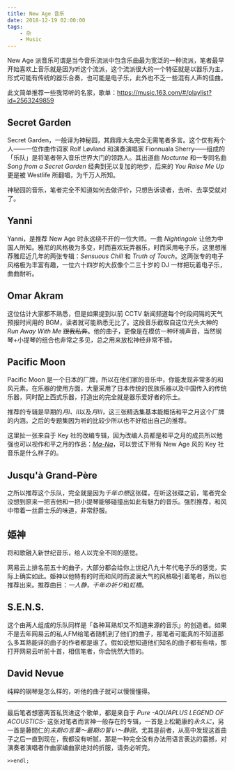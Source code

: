 ```yaml
---
title: New Age 音乐
date: 2018-12-19 02:00:00
tags:
    - 杂
    - Music
---
```


New Age 派音乐可谓是当今音乐流派中包含乐曲最为宽泛的一种流派，笔者最早开始喜欢上音乐就是因为听这个流派，这个流派很大的一个特征就是以器乐为主，形式可能有传统的器乐合奏，也可能是电子乐，此外也不乏一些混有人声的佳曲。

此文简单推荐一些我常听的名家，歌单：https://music.163.com/#/playlist?id=2563249859

## Secret Garden

Secret Garden，一般译为神秘园，其鼎鼎大名完全无需笔者多言。这个仅有两个人——一位作曲作词家 Rolf Løvland 和演奏演唱家 Fionnuala Sherry——组成的「乐队」是将笔者带入音乐世界大门的领路人。其出道曲 *Nocturne* 和一专同名曲 *Song from a Secret Garden* 经典到无以复加的地步，后来的 *You Raise Me Up* 更是被 Westlife 所翻唱，为千万人所知。

神秘园的音乐，笔者完全不知道如何去做评价，只想告诉读者，去听、去享受就对了。

## Yanni

Yanni，是推荐 New Age 时永远绕不开的一位大师。一曲 *Nightingale* 让他为中国人所知。雅尼的风格极为多变，时而喜欢玩弄器乐，时而采用电子乐，这里想推荐雅尼近几年的两张专辑：*Sensuous Chill* 和 *Truth of Touch*。这两张专的电子风格极为丰富有趣，一位六十四岁的大叔像个二三十岁的 DJ 一样把玩着电子乐，曲曲耐听。

## Omar Akram

这位估计大家都不熟悉，但是如果提到以前 CCTV 新闻频道每个时段间隔的天气预报时间用的 BGM，读者就可能熟悉无比了。这段音乐截取自这位光头大神的 *Run Away With Me* <del>跟我私奔</del>。他的曲子，更像是在模仿一种环境声音，当然钢琴+小提琴的组合也非常之多见，总之用来放松神经非常不错。

## Pacific Moon

Pacific Moon 是一个日本的厂牌，所以在他们家的音乐中，你能发现非常多的和风元素。在乐器的使用方面，大量采用了日本传统的民族乐器以及中国传入的传统乐器，同时配上西式乐器，打造出的完全就是器乐爱好者的乐土。

推荐的专辑是早期的*月Ⅰ、Ⅱ*以及*月Ⅲ*，这三张精选集基本能概括和平之月这个厂牌的内涵。之后的专题集因为听的比较少所以也不好给出自己的推荐。

这里扯一张来自于 Key 社的改编专辑，因为改编人员都是和平之月的成员所以勉强也可以视作和平之月的作品：[*Ma-Na*](http://music.163.com/m/album?id=74831&userid=3314114)，可以尝试下带有 New Age 风的 Key 社音乐是什么样子的。

## Jusqu'à Grand-Père

之所以推荐这个乐队，完全就是因为*千年の戀*这张碟，在听这张碟之前，笔者完全没想到原来一把吉他和一把小提琴能够碰撞出如此有魅力的音乐。强烈推荐，和风中带着一丝爵士乐的味道，非常舒服。

## 姫神

将和歌融入新世纪音乐，给人以完全不同的感觉。

网易云上排名前五十的曲子，大部分都会给你上世纪八九十年代电子乐的感觉，实际上确实如此。姫神以他特有的时而和风时而波澜大气的风格吸引着笔者，所以也推荐出来。推荐曲目：*一人静*，*千年の祈り*和*虹橋*。

## S.E.N.S.

这个由两人组成的乐队同样是「各种耳熟却又不知道来源的音乐」的创造者。如果不是去年网易云的私人FM给笔者随机到了他们的曲子，那笔者可能真的不知道那么多耳熟能详的曲子的作者都是谁了。假如说想知道他们知名的曲子都有些啥，那打开网易云听前十首，相信笔者，你会恍然大悟的。

## David Nevue

纯粹的钢琴是怎么样的，听他的曲子就可以慢慢懂得。

---

最后笔者想塞两首私货进这个歌单，都是来自于 *Pure -AQUAPLUS LEGEND OF ACOUSTICS-* 这张对笔者而言神一般存在的专辑，一首是上松範康的*永久に*，另一首是藤間仁的*末期の言葉～最期の誓い～静寂*。尤其是前者，从高中发现这首曲子之后一直到现在，我都没有听腻，那是一种完全没有办法用语言表达的震撼，对演奏者演唱者作曲家编曲家绝对的折服，请务必听完。

`>>endl;`